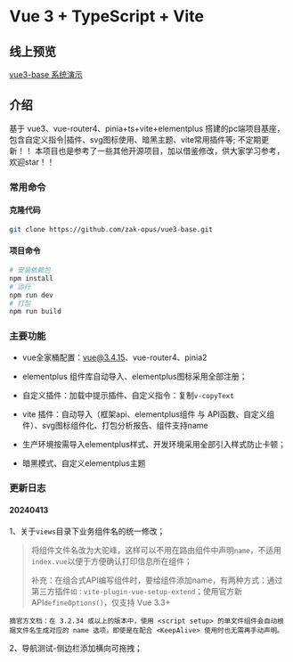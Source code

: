 # Vue 3 + TypeScript + Vite

## 线上预览

[vue3-base 系统演示](http://39.107.60.116:8080/vue3-base/)

## 介绍

基于 vue3、vue-router4、pinia+ts+vite+elementplus 搭建的pc端项目基座，包含自定义指令|插件、svg图标使用、暗黑主题、vite常用插件等;
不定期更新！！
本项目也是参考了一些其他开源项目，加以借鉴修改，供大家学习参考，欢迎star！！

### 常用命令

#### 克隆代码

```bash
git clone https://github.com/zak-opus/vue3-base.git
```

#### 项目命令

```bash
# 安装依赖包
npm install
# 运行
npm run dev
# 打包
npm run build
```

### 主要功能

+ vue全家桶配置：vue@3.4.15、vue-router4、pinia2
+ elementplus 组件库自动导入、elementplus图标采用全部注册；

+ 自定义插件：加载中提示插件、自定义指令：复制`v-copyText`
+ vite 插件：自动导入（框架api、elementplus组件 与 API函数、自定义组件）、svg图标组件化、打包分析报告、组件支持name
+ 生产环境按需导入elementplus样式、开发环境采用全部引入样式防止卡顿；
+ 暗黑模式、自定义elementplus主题



### 更新日志

#### 20240413

1、关于`views`目录下业务组件名的统一修改；

>  将组件文件名改为大驼峰，这样可以不用在路由组件中声明`name`，不适用`index.vue`以便于方便确认打印信息所在组件；
>
> 补充：在组合式API编写组件时，要给组件添加name，有两种方式：通过第三方插件`如：vite-plugin-vue-setup-extend`；使用官方新API`defineOptions()`，仅支持 Vue 3.3+

```
摘官方文档：在 3.2.34 或以上的版本中，使用 <script setup> 的单文件组件会自动根据文件名生成对应的 name 选项，即使是在配合 <KeepAlive> 使用时也无需再手动声明。
```

2、导航测试-侧边栏添加横向可拖拽；